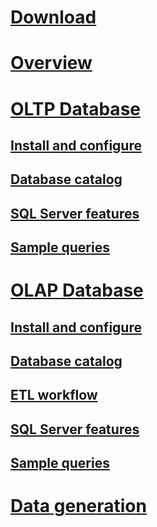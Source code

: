 # [Download](world-wide-importers/wide-world-importers-documentation.md)
# [Overview](world-wide-importers/overview.md)
# [OLTP Database](world-wide-importers/wide-world-importers-oltp-database.md)

## [Install and configure](world-wide-importers/installation-and-configuration-wwi-oltp.md)
## [Database catalog](world-wide-importers/database-catalog-oltp.md)
## [SQL Server features](world-wide-importers/use-of-sql-server-features-and-capabilities-wwi-oltp.md)
## [Sample queries](world-wide-importers/sample-queries-oltp.md)

# [OLAP Database](world-wide-importers/wide-world-importers-olap-database.md)

## [Install and configure](world-wide-importers/installation-and-configuration-olap.md)
## [Database catalog](world-wide-importers/database-catalog-wwi-olap.md)
## [ETL workflow](world-wide-importers/etl-workflow.md)
## [SQL Server features](world-wide-importers/use-of-sql-server-features-and-capabilities-olap.md)
## [Sample queries](world-wide-importers/sample-queries-wwi-olap.md)

# [Data generation](world-wide-importers/data-generation.md)
